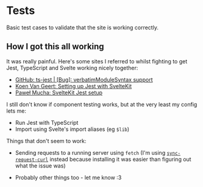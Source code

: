 # Tests

Basic test cases to validate that the site is working correctly.

## How I got this all working

It was really painful. Here's some sites I referred to whilst fighting to get
Jest, TypeScript and Svelte working nicely together:

* [GitHub: ts-jest | [Bug]: verbatimModuleSyntax support](https://github.com/kulshekhar/ts-jest/issues/4081#issuecomment-1515758013)
* [Koen Van Geert: Setting up Jest with SvelteKit](https://koenvg.medium.com/setting-up-jest-with-sveltekit-4f0a0e379668#3f2e)
* [Paweł Mucha: SvelteKit Jest setup](https://github.com/pmucha/sveltekit-jest-setup)

I still don't know if component testing works, but at the very least my config
lets me:

* Run Jest with TypeScript
* Import using Svelte's import aliases (eg `$lib`)

Things that don't seem to work:

* Sending requests to a running server using `fetch` (I'm using
  [`sync-request-curl`](https://github.com/nktnet1/sync-request-curl) instead
  because installing it was easier than figuring out what the issue was)

* Probably other things too - let me know :3
